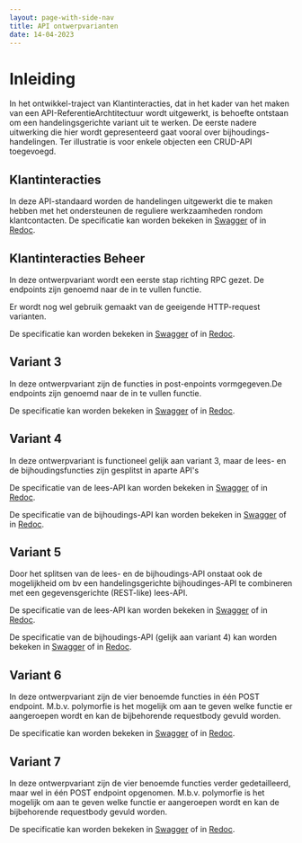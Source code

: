 ```yaml
---
layout: page-with-side-nav
title: API ontwerpvarianten
date: 14-04-2023
---
```


# Inleiding

In het ontwikkel-traject van Klantinteracties, dat in het kader van het maken van een API-ReferentieArchtitectuur wordt uitgewerkt, is behoefte ontstaan om een handelingsgerichte variant uit te werken. De eerste nadere uitwerking die hier wordt gepresenteerd gaat vooral over bijhoudings-handelingen. Ter illustratie is voor enkele objecten een  CRUD-API toegevoegd.

## Klantinteracties

In deze API-standaard worden de handelingen uitgewerkt die te maken hebben met het ondersteunen de reguliere werkzaamheden rondom klantcontacten. 
De specificatie kan worden bekeken in [Swagger](./klantineracties/swagger-ui) of in [Redoc](./klantinteracties/redoc).

## Klantinteracties Beheer

In deze ontwerpvariant wordt een eerste stap richting RPC gezet. De endpoints zijn genoemd naar de in te vullen functie. 

Er wordt nog wel gebruik gemaakt van de geeigende HTTP-request varianten. 

De specificatie kan worden bekeken in [Swagger](./variant2/swagger-ui) of in [Redoc](./variant2/redoc).

## Variant 3

In deze ontwerpvariant zijn de functies in post-enpoints vormgegeven.De endpoints zijn genoemd naar de in te vullen functie. 

De specificatie kan worden bekeken in [Swagger](./variant3/swagger-ui) of in [Redoc](./variant3/redoc).

## Variant 4

In deze ontwerpvariant is functioneel gelijk aan variant 3, maar de lees- en de bijhoudingsfuncties zijn gesplitst in aparte API's 

De specificatie van de lees-API kan worden bekeken in [Swagger](./variant4-lees/swagger-ui) of in [Redoc](./variant4-lees/redoc).

De specificatie van de bijhoudings-API kan worden bekeken in [Swagger](./variant4-bijhouding/swagger-ui) of in [Redoc](./variant4-bijhouding/redoc).

## Variant 5

Door het splitsen van de lees- en de bijhoudings-API onstaat ook de mogelijkheid om bv een handelingsgerichte bijhoudinges-API te combineren met een gegevensgerichte (REST-like) lees-API. 


De specificatie van de lees-API kan worden bekeken in [Swagger](./variant5-lees/swagger-ui) of in [Redoc](./variant5-lees/redoc).

De specificatie van de bijhoudings-API (gelijk aan variant 4) kan worden bekeken in [Swagger](./variant4-bijhouding/swagger-ui) of in [Redoc](./variant4-bijhouding/redoc).


## Variant 6

In deze ontwerpvariant zijn de vier benoemde functies in één POST endpoint. M.b.v. polymorfie is het mogelijk om aan te geven welke functie er aangeroepen wordt en kan de bijbehorende requestbody gevuld worden. 

De specificatie kan worden bekeken in [Swagger](./variant6/swagger-ui) of in [Redoc](./variant6/redoc).

## Variant 7

In deze ontwerpvariant zijn de vier benoemde functies verder gedetailleerd, maar wel in één POST endpoint opgenomen. M.b.v. polymorfie is het mogelijk om aan te geven welke functie er aangeroepen wordt en kan de bijbehorende requestbody gevuld worden. 

De specificatie kan worden bekeken in [Swagger](./variant7/swagger-ui) of in [Redoc](./variant7/redoc).
